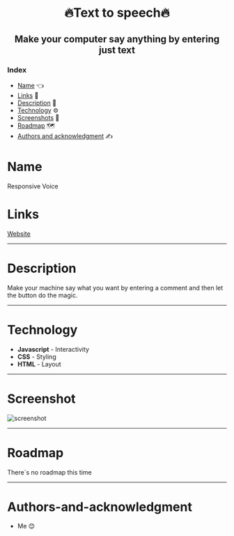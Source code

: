 


<h1 align="center"> 🔥Text to speech🔥</h1>

<h2 align="center"> Make your computer say anything by entering just text </h2>

### Index

* [Name](#Name) 👈
* [Links](#Links) 🔗
* [Description](#Description) 📖
* [Technology](#Technology) ⚙️
* [Screenshots](#Screenshots) 📱
* [Roadmap](#Roadmap) 🗺️
* [Authors and acknowledgment](#Authors-and-acknowledgment) ✍️

# Name

Responsive Voice

# Links

[Website](https://responsivevoice.netlify.app/)
___

# Description

Make your machine say what you want by entering a comment and then let the button do the magic.

___

# Technology

* **Javascript** - Interactivity
* **CSS** - Styling
* **HTML** - Layout

____

# Screenshot
![screenshot](https://user-images.githubusercontent.com/85640313/152619782-7a6ee335-af8e-471b-8f81-0b4179ed8d87.jpg)
____

# Roadmap

There´s no roadmap this time 

____

# Authors-and-acknowledgment

* Me 😊
